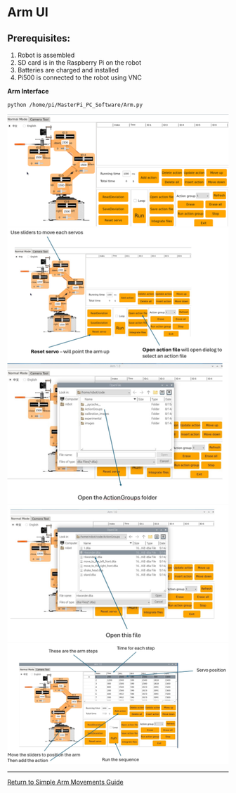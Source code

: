 # **Arm UI**

## Prerequisites:

1. Robot is assembled
1. SD card is in the Raspberry Pi on the robot
1. Batteries are charged and installed
1. Pi500 is connected to the robot using VNC 

**Arm Interface**

   ~~~
   python /home/pi/MasterPi_PC_Software/Arm.py
   ~~~

   <img src="/zzimages/ArmAction.png" width="600" >   


   <img src="/zzimages/armBasics.jpg" width="600" >   

   <img src="/zzimages/armBasics2.jpg" width="600" >   

   <img src="/zzimages/armBasics3.jpg" width="600" >   

   <img src="/zzimages/armBasics4.jpg" width="600" >   




---

[Return to Simple Arm Movements Guide](Simple_Arm_Movements_Guide.md)



